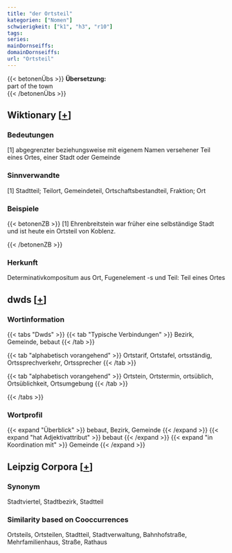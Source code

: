 ```yaml
---
title: "der Ortsteil"
kategorien: ["Nomen"]
schwierigkeit: ["k1", "h3", "r10"]
tags:
series:
mainDornseiffs:
domainDornseiffs:
url: "Ortsteil"
---
```


{{< betonenÜbs >}}
**Übersetzung:**  
part of the town  
{{< /betonenÜbs >}}

## Wiktionary [[+](https://de.wiktionary.org/wiki/Ortsteil)]

### Bedeutungen
[1] abgegrenzter beziehungsweise mit eigenem Namen versehener Teil eines Ortes, einer Stadt oder Gemeinde  

### Sinnverwandte
[1] Stadtteil; Teilort, Gemeindeteil, Ortschaftsbestandteil, Fraktion; Ort  

### Beispiele
{{< betonenZB >}}
[1] Ehrenbreitstein war früher eine selbständige Stadt und ist heute ein Ortsteil von Koblenz.  

{{< /betonenZB >}}
### Herkunft
Determinativkompositum aus Ort, Fugenelement -s und Teil: Teil eines Ortes  



## dwds [[+](https://www.dwds.de/wb/Ortsteil)]

### Wortinformation
{{< tabs "Dwds" >}}
{{< tab "Typische Verbindungen" >}}
Bezirk, Gemeinde, bebaut
{{< /tab >}}

{{< tab "alphabetisch vorangehend" >}}
Ortstarif, Ortstafel, ortsständig, Ortssprechverkehr, Ortssprecher
{{< /tab >}}

{{< tab "alphabetisch vorangehend" >}}
Ortstein, Ortstermin, ortsüblich, Ortsüblichkeit, Ortsumgebung
{{< /tab >}}

{{< /tabs >}}

### Wortprofil
{{< expand "Überblick" >}} bebaut, Bezirk, Gemeinde {{< /expand >}}
{{< expand "hat Adjektivattribut" >}} bebaut {{< /expand >}}
{{< expand "in Koordination mit" >}} Gemeinde {{< /expand >}}

## Leipzig Corpora [[+](https://corpora.uni-leipzig.de/en/res?word=Ortsteil&corpusId=deu_newscrawl-public_2018)]


### Synonym
Stadtviertel, Stadtbezirk, Stadtteil


### Similarity based on Cooccurrences
Ortsteils, Ortsteilen, Stadtteil, Stadtverwaltung, Bahnhofstraße, Mehrfamilienhaus, Straße, Rathaus

